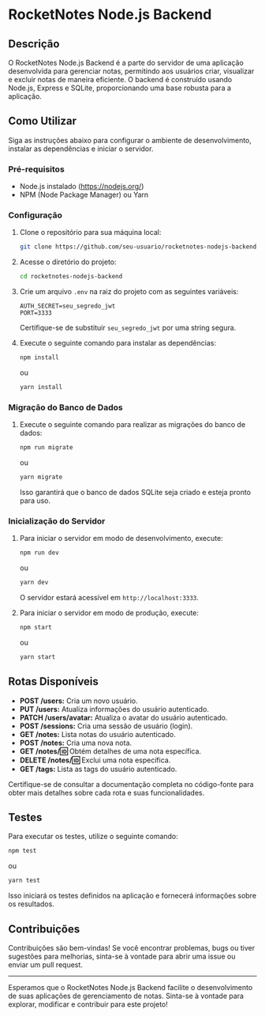 # RocketNotes Node.js Backend

## Descrição

O RocketNotes Node.js Backend é a parte do servidor de uma aplicação desenvolvida para gerenciar notas, permitindo aos usuários criar, visualizar e excluir notas de maneira eficiente. O backend é construído usando Node.js, Express e SQLite, proporcionando uma base robusta para a aplicação.

## Como Utilizar

Siga as instruções abaixo para configurar o ambiente de desenvolvimento, instalar as dependências e iniciar o servidor.

### Pré-requisitos

- Node.js instalado (https://nodejs.org/)
- NPM (Node Package Manager) ou Yarn

### Configuração

1. Clone o repositório para sua máquina local:

   ```bash
   git clone https://github.com/seu-usuario/rocketnotes-nodejs-backend.git
   ```

2. Acesse o diretório do projeto:

   ```bash
   cd rocketnotes-nodejs-backend
   ```

3. Crie um arquivo `.env` na raiz do projeto com as seguintes variáveis:

   ```env
   AUTH_SECRET=seu_segredo_jwt
   PORT=3333
   ```

   Certifique-se de substituir `seu_segredo_jwt` por uma string segura.

4. Execute o seguinte comando para instalar as dependências:

   ```bash
   npm install
   ```

   ou

   ```bash
   yarn install
   ```

### Migração do Banco de Dados

1. Execute o seguinte comando para realizar as migrações do banco de dados:

   ```bash
   npm run migrate
   ```

   ou

   ```bash
   yarn migrate
   ```

   Isso garantirá que o banco de dados SQLite seja criado e esteja pronto para uso.

### Inicialização do Servidor

1. Para iniciar o servidor em modo de desenvolvimento, execute:

   ```bash
   npm run dev
   ```

   ou

   ```bash
   yarn dev
   ```

   O servidor estará acessível em `http://localhost:3333`.

2. Para iniciar o servidor em modo de produção, execute:

   ```bash
   npm start
   ```

   ou

   ```bash
   yarn start
   ```

## Rotas Disponíveis

- **POST /users:** Cria um novo usuário.
- **PUT /users:** Atualiza informações do usuário autenticado.
- **PATCH /users/avatar:** Atualiza o avatar do usuário autenticado.
- **POST /sessions:** Cria uma sessão de usuário (login).
- **GET /notes:** Lista notas do usuário autenticado.
- **POST /notes:** Cria uma nova nota.
- **GET /notes/:id:** Obtém detalhes de uma nota específica.
- **DELETE /notes/:id:** Exclui uma nota específica.
- **GET /tags:** Lista as tags do usuário autenticado.

Certifique-se de consultar a documentação completa no código-fonte para obter mais detalhes sobre cada rota e suas funcionalidades.

## Testes

Para executar os testes, utilize o seguinte comando:

```bash
npm test
```

ou

```bash
yarn test
```

Isso iniciará os testes definidos na aplicação e fornecerá informações sobre os resultados.

## Contribuições

Contribuições são bem-vindas! Se você encontrar problemas, bugs ou tiver sugestões para melhorias, sinta-se à vontade para abrir uma issue ou enviar um pull request.

---

Esperamos que o RocketNotes Node.js Backend facilite o desenvolvimento de suas aplicações de gerenciamento de notas. Sinta-se à vontade para explorar, modificar e contribuir para este projeto!
